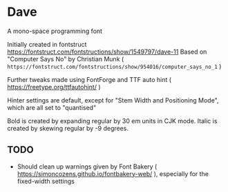 # Dave
A mono-space programming font

Initially created in fontstruct https://fontstruct.com/fontstructions/show/1549797/dave-11
Based on "Computer Says No" by Christian Munk ( `https://fontstruct.com/fontstructions/show/954016/computer_says_no_1` )

Further tweaks made using FontForge and TTF auto hint ( https://freetype.org/ttfautohint/ )

Hinter settings are default, except for "Stem Width and Positioning Mode", which are all set to "quantised"

Bold is created by expanding regular by 30 em units in CJK mode.
Italic is created by skewing regular by -9 degrees.

## TODO

- Should clean up warnings given by Font Bakery ( https://simoncozens.github.io/fontbakery-web/ ), especially for the fixed-width settings
